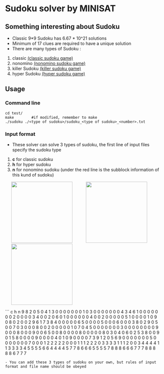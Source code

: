 # Sudoku solver by MINISAT
## Something interesting about Sudoku
- Classic 9*9 Sudoku has 6.67 * 10^21 solutions
- Minimum of 17 clues are required to have a unique solution
- There are many types of Sudoku : 
1. classic [(classic sudoku game)](https://sudoku.com/)
2. nonomino [(nonomino sudoku game)](https://www.sudoku-puzzles-online.com/irregular-sudoku/choose-a-grid.php)
3. killer Sudoku [(killer sudoku game)](https://sudoku.com/killer)
4. hyper Sudoku [(hyper sudoku game)](http://www.sudoku-space.com/hyper-sudoku/)
## Usage
### Command line
```
cd test/
make        #if modified, remember to make
./sudoku ./<type of sudoku>/sudoku_<type of sudoku>_<number>.txt
```
### Input format
- These solver can solve 3 types of sudoku, the first line of input files specify the sudoku type
1. **c** for classic sudoku
2. **h** for hyper sudoku
3. **n** for nonomino sudoku (under the red line is the subblock information of this kund of sudoku)
<p float="left">
  <img src="https://imgur.com/I57Edz5.png" width=200 hspace="20">
  <img src="https://imgur.com/IRM5GMj.png" width=200 hspace="20">
  <img src="https://imgur.com/hHD9UWh.png" width=200 hspace="20">
</p>
```
c                     h                     n
9 8 2 0 5 0 4 1 3     0 0 0 0 0 0 0 1 0     3 0 0 0 0 0 0 0 4
3 4 6 1 0 0 0 0 0     0 0 2 0 0 0 0 3 4     0 0 2 0 6 0 1 0 0
0 0 0 0 4 0 0 2 0     0 0 0 0 5 1 0 0 0     0 1 0 9 0 8 0 2 0
0 2 9 6 1 7 3 8 4     0 0 0 0 0 6 5 0 0     0 0 5 0 0 0 6 0 0
0 3 8 0 2 9 0 5 0     0 7 0 3 0 0 0 8 0     0 2 0 0 0 0 0 1 0
7 0 4 5 0 0 0 0 0     0 0 3 0 0 0 0 0 0     0 0 9 0 0 0 8 0 0
0 9 0 0 6 5 0 0 8     0 0 0 0 8 0 0 0 0     0 8 0 3 0 4 0 6 0
2 5 3 8 0 0 9 0 1     5 8 0 0 0 0 9 0 0     0 0 4 0 1 0 9 0 0
0 0 7 3 9 1 2 0 5     6 9 0 0 0 0 0 0 0     5 0 0 0 0 0 0 0 7
                                            0 0 0 1 2 2 2 2 2
                                            0 0 0 1 1 1 2 2 2
                                            0 3 3 3 3 1 1 1 2
                                            0 0 3 4 4 4 4 1 1
                                            3 3 3 3 4 5 5 5 5
                                            6 6 4 4 4 4 5 7 7
                                            8 6 6 6 5 5 5 5 7
                                            8 8 8 6 6 6 7 7 7
                                            8 8 8 8 8 6 7 7 7

```
- You can add these 3 types of sudoku on your own, but rules of input format and file name should be obeyed